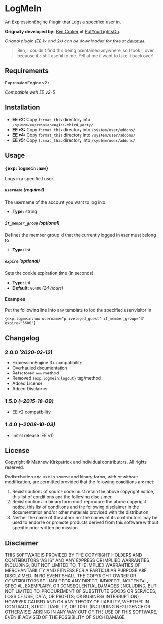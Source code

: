 # LogMeIn

An ExpressionEngine Plugin that Logs a specified user in.

**Orignally developed by:** <a href="https://github.com/bencroker" target="_blank" title="Ben Croker on GitHub">Ben Croker</a> of <a href="https://putyourlightson.com/" target="_blank" title="Check out Ben Croker's company!">PutYourLightsOn</a>.

*Orignal plugin (EE 1x and 2x) can be downloaded for free at <a href="https://devot-ee.com/add-ons/logmein" target="_blank" title="Visit devot:ee">devot:ee</a>.*

> Ben,
> I couldn't find this being maintained anywhere, so I took it over because it's still useful to me. Yell at me if want to take it back over!

## Requirements

ExpressionEngine v2+

*Compatible with EE v2-5*

## Installation

- **EE v2:** Copy `format_this` directory into `/system/expressionengine/third_party/`
- **EE v3:** Copy `format_this` directory into `/system/user/addons/`
- **EE v4:** Copy `format_this` directory into `/system/user/addons/`
- **EE v5:** Copy `format_this` directory into `/system/user/addons/`

## Usage

### `{exp:logmein:now}`

Logs in a specified user.

##### `username` *(required)*

The username of the account you want to log into.

- **Type:** string

##### `if_member_group` *(optional)*

Defines the member group id that the currently logged in user must belong to

- **Type:** int

##### `expire` *(optional)*

Sets the cookie expiration time (in seconds).

- **Type:** int
- **Default:** `86400` *(24 hours)*

#### Examples

Put the following line into any template to log the specified user/visitor in

```
{exp:logmein:now username="priveleged_guest" if_member_group="3" expire="3600"}
```

## Changelog

### 2.0.0 *(2020-03-12)*

- ExpressionEngine 3+ compatibility
- Overhauled documentation
- Refactored `now` method
- Removed `{exp:logmein:logout}` tag/method
- Added License
- Added Disclaimer

### 1.5.0 *(~2015-10-09)*

- EE v2 compatibility

### 1.4.0 *(~2008-10-03)*

- Initial release (EE v1)

## License

Copyright © Matthew Kirkpatrick and individual contributors. All rights reserved.

Redistribution and use in source and binary forms, with or without modification, are permitted provided that the following conditions are met:

1. Redistributions of source code must retain the above copyright notice, this list of conditions and the following disclaimer.
2. Redistributions in binary form must reproduce the above copyright notice, this list of conditions and the following disclaimer in the documentation and/or other materials provided with the distribution.
3. Neither the name of the author nor the names of its contributors may be used to endorse or promote products derived from this software without specific prior written permission.

## Disclaimer

THIS SOFTWARE IS PROVIDED BY THE COPYRIGHT HOLDERS AND CONTRIBUTORS “AS IS” AND ANY EXPRESS OR IMPLIED WARRANTIES, INCLUDING, BUT NOT LIMITED TO, THE IMPLIED WARRANTIES OF MERCHANTABILITY AND FITNESS FOR A PARTICULAR PURPOSE ARE DISCLAIMED. IN NO EVENT SHALL THE COPYRIGHT OWNER OR CONTRIBUTORS BE LIABLE FOR ANY DIRECT, INDIRECT, INCIDENTAL, SPECIAL, EXEMPLARY, OR CONSEQUENTIAL DAMAGES (INCLUDING, BUT NOT LIMITED TO, PROCUREMENT OF SUBSTITUTE GOODS OR SERVICES; LOSS OF USE, DATA, OR PROFITS; OR BUSINESS INTERRUPTION) HOWEVER CAUSED AND ON ANY THEORY OF LIABILITY, WHETHER IN CONTRACT, STRICT LIABILITY, OR TORT (INCLUDING NEGLIGENCE OR OTHERWISE) ARISING IN ANY WAY OUT OF THE USE OF THIS SOFTWARE, EVEN IF ADVISED OF THE POSSIBILITY OF SUCH DAMAGE.
